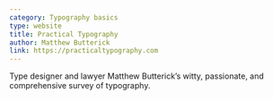 ```yaml
---
category: Typography basics
type: website
title: Practical Typography
author: Matthew Butterick
link: https://practicaltypography.com
---
```

Type designer and lawyer Matthew Butterick’s witty, passionate, and comprehensive survey of typography. 